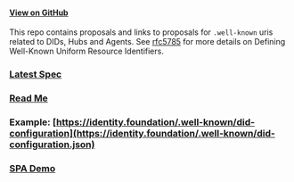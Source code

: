 #### [View on GitHub](https://github.com/decentralized-identity/.well-known)

This repo contains proposals and links to proposals for `.well-known` uris related to DIDs, Hubs and Agents. See [rfc5785](https://tools.ietf.org/html/rfc5785) for more details on Defining Well-Known Uniform Resource Identifiers.

### [Latest Spec](./resources/did-configuration/spec.html)

### [Read Me](./resources/did-configuration/README.md)

### Example: [https://identity.foundation/.well-known/did-configuration](https://identity.foundation/.well-known/did-configuration.json)

### [SPA Demo](./resources/did-configuration/demo/build)

